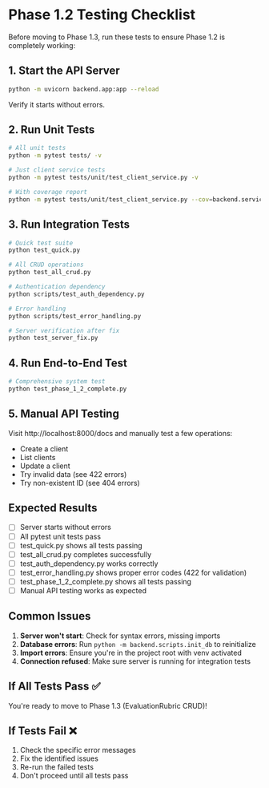 # Phase 1.2 Testing Checklist

Before moving to Phase 1.3, run these tests to ensure Phase 1.2 is completely working:

## 1. Start the API Server
```bash
python -m uvicorn backend.app:app --reload
```
Verify it starts without errors.

## 2. Run Unit Tests
```bash
# All unit tests
python -m pytest tests/ -v

# Just client service tests
python -m pytest tests/unit/test_client_service.py -v

# With coverage report
python -m pytest tests/unit/test_client_service.py --cov=backend.services.client_service --cov-report=term-missing
```

## 3. Run Integration Tests
```bash
# Quick test suite
python test_quick.py

# All CRUD operations
python test_all_crud.py

# Authentication dependency
python scripts/test_auth_dependency.py

# Error handling
python scripts/test_error_handling.py

# Server verification after fix
python test_server_fix.py
```

## 4. Run End-to-End Test
```bash
# Comprehensive system test
python test_phase_1_2_complete.py
```

## 5. Manual API Testing
Visit http://localhost:8000/docs and manually test a few operations:
- Create a client
- List clients
- Update a client
- Try invalid data (see 422 errors)
- Try non-existent ID (see 404 errors)

## Expected Results
- [ ] Server starts without errors
- [ ] All pytest unit tests pass
- [ ] test_quick.py shows all tests passing
- [ ] test_all_crud.py completes successfully
- [ ] test_auth_dependency.py works correctly
- [ ] test_error_handling.py shows proper error codes (422 for validation)
- [ ] test_phase_1_2_complete.py shows all tests passing
- [ ] Manual API testing works as expected

## Common Issues
1. **Server won't start**: Check for syntax errors, missing imports
2. **Database errors**: Run `python -m backend.scripts.init_db` to reinitialize
3. **Import errors**: Ensure you're in the project root with venv activated
4. **Connection refused**: Make sure server is running for integration tests

## If All Tests Pass ✅
You're ready to move to Phase 1.3 (EvaluationRubric CRUD)!

## If Tests Fail ❌
1. Check the specific error messages
2. Fix the identified issues
3. Re-run the failed tests
4. Don't proceed until all tests pass
